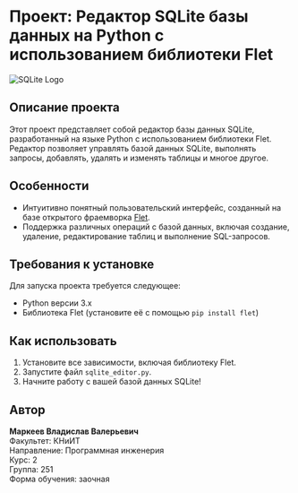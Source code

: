 # Проект: Редактор SQLite базы данных на Python с использованием библиотеки Flet

![SQLite Logo](https://upload.wikimedia.org/wikipedia/commons/thumb/3/38/SQLite370.svg/1200px-SQLite370.svg.png)

## Описание проекта

Этот проект представляет собой редактор базы данных SQLite, разработанный на языке Python с использованием библиотеки Flet. Редактор позволяет управлять базой данных SQLite, выполнять запросы, добавлять, удалять и изменять таблицы и многое другое.

## Особенности

- Интуитивно понятный пользовательский интерфейс, созданный на базе открытого фраемворка [Flet](https://github.com/flet-dev/flet).
- Поддержка различных операций с базой данных, включая создание, удаление, редактирование таблиц и выполнение SQL-запросов.

## Требования к установке

Для запуска проекта требуется следующее:

- Python версии 3.x
- Библиотека Flet (установите её с помощью `pip install flet`)

## Как использовать

1. Установите все зависимости, включая библиотеку Flet.
2. Запустите файл `sqlite_editor.py`.
3. Начните работу с вашей базой данных SQLite!

## Автор

**Маркеев Владислав Валерьевич**  
Факультет: КНиИТ  
Направление: Программная инженерия  
Курс: 2  
Группа: 251  
Форма обучения: заочная

